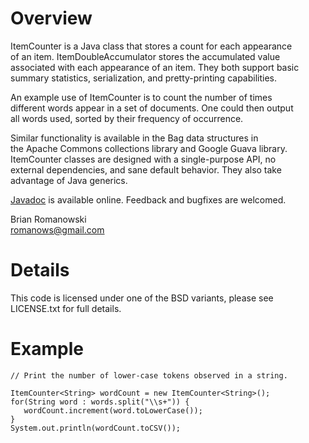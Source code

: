 # Overview
ItemCounter is a Java class that stores a count for each appearance  
of an item.  ItemDoubleAccumulator stores the accumulated value  
associated with each appearance of an item.  They both support basic   
summary statistics, serialization, and pretty-printing capabilities.   

An example use of ItemCounter is to count the number of times   
different words appear in a set of documents.  One could then output  
all words used, sorted by their frequency of occurrence.  

Similar functionality is available in the Bag data structures in    
the Apache Commons collections library and Google Guava library.  
ItemCounter classes are designed with a single-purpose API, no   
external dependencies, and sane default behavior.  They also take   
advantage of Java generics.  

[Javadoc](http://romanows.github.com/ItemCounter/doc/index.html) is available online.  Feedback and bugfixes are welcomed.  

Brian Romanowski  
romanows@gmail.com  


# Details
This code is licensed under one of the BSD variants, please see   
LICENSE.txt for full details.  


# Example
    // Print the number of lower-case tokens observed in a string.

    ItemCounter<String> wordCount = new ItemCounter<String>();
    for(String word : words.split("\\s+")) {
       wordCount.increment(word.toLowerCase());
    }
    System.out.println(wordCount.toCSV());
